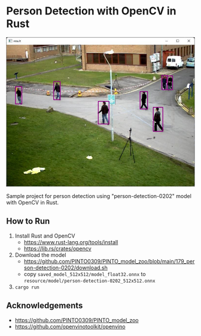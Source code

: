 # Person Detection with OpenCV in Rust

![00_doc/person-detection-0202.jpg](00_doc/person-detection-0202.jpg)

Sample project for person detection using "person-detection-0202" model with OpenCV in Rust.


## How to Run
1. Install Rust and OpenCV
    - https://www.rust-lang.org/tools/install
    - https://lib.rs/crates/opencv
2. Download the model
    - https://github.com/PINTO0309/PINTO_model_zoo/blob/main/179_person-detection-0202/download.sh
    - copy `saved_model_512x512/model_float32.onnx` to `resource/model/person-detection-0202_512x512.onnx`
3. `cargo run`


## Acknowledgements
- https://github.com/PINTO0309/PINTO_model_zoo
- https://github.com/openvinotoolkit/openvino

